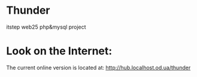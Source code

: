 # Thunder
itstep web25 php&amp;mysql project 

# Look on the Internet:
The current online version is located at: http://hub.localhost.od.ua/thunder
